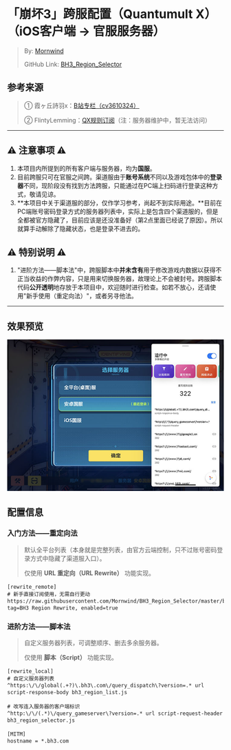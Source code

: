 # 「崩坏3」跨服配置（Quantumult X）（iOS客户端 → 官服服务器）
 > By: [Mornwind](https://github.com/Mornwind)
 > 
 > GitHub Link: [BH3_Region_Selector](https://github.com/Mornwind/BH3_Region_Selector/Quantumult_X) 

## 参考来源
 > ① 霞ヶ丘詩羽x：[B站专栏（cv3610324）](https://www.bilibili.com/read/cv3610324)
 > 
 > ② FlintyLemming：[QX规则订阅](https://git.flinty.moe/root/bh3-switch)（注：服务器维护中，暂无法访问）

---

## ⚠️ 注意事项 ⚠️
1. 本项目内所提到的所有客户端与服务器，均为**国服**。
2. 目前跨服只可在官服之间跨。渠道服由于**账号系统**不同以及游戏包体中的**登录器**不同，现阶段没有找到方法跨服，只能通过在PC端上扫码进行登录这种方式，敬请见谅。
3. **本项目中关于渠道服的部分，仅作学习参考，尚起不到实际用途。**目前在PC端账号密码登录方式的服务器列表中，实际上是包含四个渠道服的，但是全都被官方隐藏了，目前应该是还没准备好（第2点里面已经说了原因）。所以就算手动解除了隐藏状态，也是登录不进去的。

## ⚠️ 特别说明 ⚠️
1. "进阶方法——脚本法"中，跨服脚本中**并未含有**用于修改游戏内数据以获得不正当收益的作弊内容，只是用来切换服务器，故理论上不会被封号。跨服脚本代码**公开透明**地存放于本项目中，欢迎随时进行检查。如若不放心，还请使用"新手使用（重定向法）"，或者另寻他法。

---

## 效果预览
![使用 Quantumult X 跨服](/Quantumult_X/quantumult_x_preview.jpg)

## 配置信息
### 入门方法——重定向法
 > 默认全平台列表（本身就是完整列表，由官方云端控制，只不过账号密码登录方式中隐藏了渠道服入口）。
 > 
 > 仅使用 **URL 重定向（URL Rewrite）** 功能实现。

```
[rewrite_remote]
# 新手直接订阅使用，无需自行更动
https://raw.githubusercontent.com/Mornwind/BH3_Region_Selector/master/bh3_region_rewrite.conf, tag=BH3 Region Rewrite, enabled=true
```

### 进阶方法——脚本法
 > 自定义服务器列表，可调整顺序、删去多余服务器。
 > 
 > 仅使用 **脚本（Script）** 功能实现。

```
[rewrite_local]
# 自定义服务器列表
^https:\/\/global(.+?)\.bh3\.com\/query_dispatch\?version=.* url script-response-body bh3_region_list.js

# 改写连入服务器的客户端标识
^http:\/\/(.*)\/query_gameserver\?version=.* url script-request-header bh3_region_selector.js

[MITM]
hostname = *.bh3.com
```